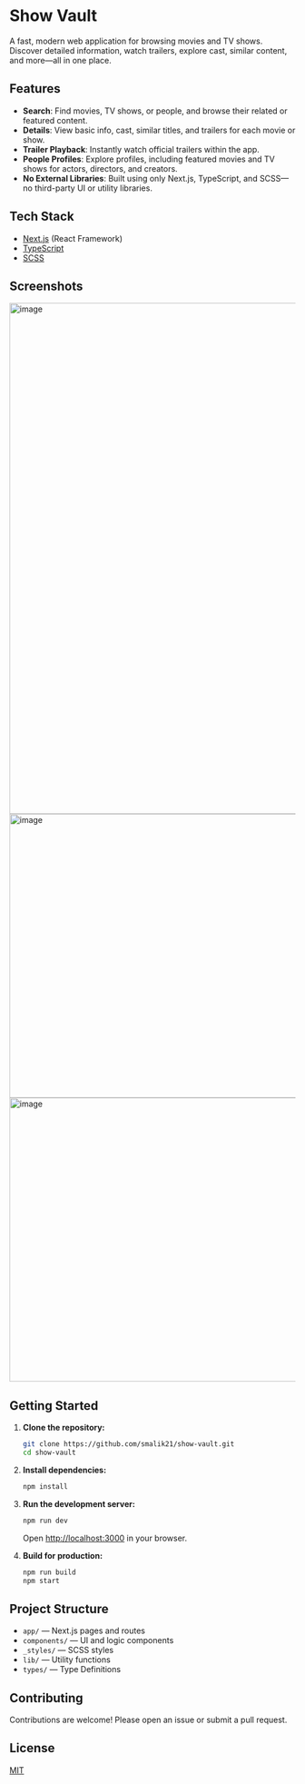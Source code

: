 # Show Vault

A fast, modern web application for browsing movies and TV shows. Discover detailed information, watch trailers, explore cast, similar content, and more—all in one place.

## Features

- **Search**: Find movies, TV shows, or people, and browse their related or featured content.
- **Details**: View basic info, cast, similar titles, and trailers for each movie or show.
- **Trailer Playback**: Instantly watch official trailers within the app.
- **People Profiles**: Explore profiles, including featured movies and TV shows for actors, directors, and creators.
- **No External Libraries**: Built using only Next.js, TypeScript, and SCSS—no third-party UI or utility libraries.

## Tech Stack

- [Next.js](https://nextjs.org/) (React Framework)
- [TypeScript](https://www.typescriptlang.org/)
- [SCSS](https://sass-lang.com/)

## Screenshots

<img width="1800" height="900" alt="image" src="https://github.com/user-attachments/assets/99c00c1e-2c0d-43a8-ab51-3eca5bd110d9" />
<img width="900" height="500" alt="image" src="https://github.com/user-attachments/assets/57380f30-59da-4aeb-966b-6dd0f9752c44" />
<img width="900" height="500" alt="image" src="https://github.com/user-attachments/assets/21bf9543-0304-4308-ac42-57aa0abb75b8" />

## Getting Started

1. **Clone the repository:**
    ```bash
    git clone https://github.com/smalik21/show-vault.git
    cd show-vault
    ```

2. **Install dependencies:**
    ```bash
    npm install
    ```

3. **Run the development server:**
    ```bash
    npm run dev
    ```
    Open [http://localhost:3000](http://localhost:3000) in your browser.

4. **Build for production:**
    ```bash
    npm run build
    npm start
    ```

## Project Structure

- `app/` — Next.js pages and routes
- `components/` — UI and logic components
- `_styles/` — SCSS styles
- `lib/` — Utility functions
- `types/` — Type Definitions

## Contributing

Contributions are welcome! Please open an issue or submit a pull request.

## License

[MIT](LICENSE)


